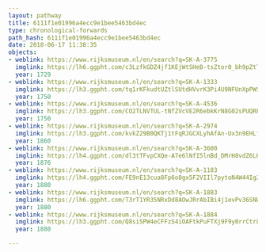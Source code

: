 ```yaml
---
layout: pathway
title: 6111f1e01996a4ecc9e1bee5463bd4ec
type: chronological-forwards
path_hash: 6111f1e01996a4ecc9e1bee5463bd4ec
date: 2018-06-17 11:38:35
objects:
- weblink: https://www.rijksmuseum.nl/en/search?q=SK-A-3775
  imglink: https://lh6.ggpht.com/c3LzfkGDZ4jf1KEjWtSHeB-tsZtor0_bh9pZtTNtP9KHUZhvzBVy8Ra1nwGGwhwlIP4xxGVSjPg2kUH8lJqaHuAdost3=s200
  year: 1729
- weblink: https://www.rijksmuseum.nl/en/search?q=SK-A-1333
  imglink: https://lh3.ggpht.com/tq1rKFkudtUZtlSUtdHVvrK3Pi4U9NFUnXpPWSZnYeTaEQ4ctT4hg0CWfTdBVkXxr68C5spVwQPk1FjqQ1tFr9wi-Go=s200
  year: 1750
- weblink: https://www.rijksmuseum.nl/en/search?q=SK-A-4536
  imglink: https://lh3.ggpht.com/CO2TLNVTUL-tNfZVcVE2R6ebkKrN8G02sPUQRPjvDRcKw14EWmqqAdgenYrl1hCjJtdTg5q816c_0wXDAJ8fSPS50AY=s200
  year: 1750
- weblink: https://www.rijksmuseum.nl/en/search?q=SK-A-2974
  imglink: https://lh3.ggpht.com/kvkZ29B0QKTj1tFqRJGCXLyhAfAn-Ux3n9EHLfVXpnNulR7ax7SFzWlr1_SZaqh5B7qN1P0fqwS_mrQLgry1zLB_UkE=s200
  year: 1860
- weblink: https://www.rijksmuseum.nl/en/search?q=SK-A-3600
  imglink: https://lh4.ggpht.com/dl3tTFvpCXQe-A7e6lNfI5lnBd_DMrH8vdZ6LHo3L_vZ3ESe-BH9zIdXy_qeu6R9-1mE4fDz2iQm8QD4BbcH_7nUj6yE=s200
  year: 1876
- weblink: https://www.rijksmuseum.nl/en/search?q=SK-A-1183
  imglink: https://lh4.ggpht.com/FE9nE13cua8Fp6o8gx5F2VIIl7pytoN4W44Ig2S_lO0r-hrFL2UoIiEjtm-PtO_tbUjuWLEUK0oX_5F324meTp1ZHnEc=s200
  year: 1880
- weblink: https://www.rijksmuseum.nl/en/search?q=SK-A-1883
  imglink: https://lh6.ggpht.com/T3rT1YR35NRxDd8AOwJRrAbIBi4j1evPv36SNWhR7IvS6HUqxgXqcLg4RIjykcZh3Wj8OgQ4um17n8gHbiPEGeF7bw=s200
  year: 1880
- weblink: https://www.rijksmuseum.nl/en/search?q=SK-A-1884
  imglink: https://lh3.ggpht.com/Q8siSPW4eCFFzS4iOAFtkPuFTXj9F9y0rrCtr8hAh_P2rWMPGL0Nad2qva1_wpDWSeC7owAKgiWbPG30tlWA-6WZsUE=s200
  year: 1880

---
```

